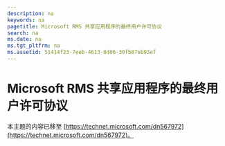 ```yaml
---
description: na
keywords: na
pagetitle: Microsoft RMS 共享应用程序的最终用户许可协议
search: na
ms.date: na
ms.tgt_pltfrm: na
ms.assetid: 51414f23-7eeb-4613-8d06-30fb87eb93ef
---
```

# Microsoft RMS 共享应用程序的最终用户许可协议
本主题的内容已移至 [https://technet.microsoft.com/dn567972](https://technet.microsoft.com/dn567972)。

